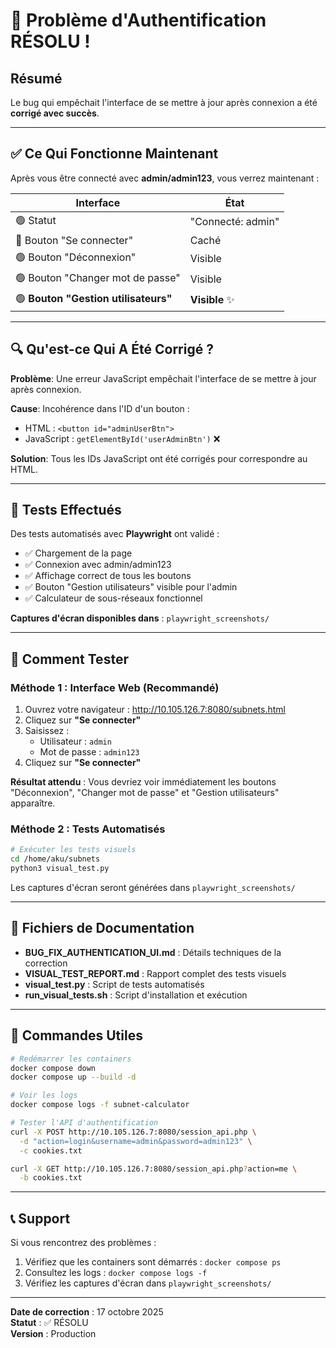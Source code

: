 # 🎉 Problème d'Authentification RÉSOLU !

## Résumé

Le bug qui empêchait l'interface de se mettre à jour après connexion a été **corrigé avec succès**.

---

## ✅ Ce Qui Fonctionne Maintenant

Après vous être connecté avec **admin/admin123**, vous verrez maintenant :

| Interface | État |
|-----------|------|
| 🟢 Statut | "Connecté: admin" |
| 🔴 Bouton "Se connecter" | Caché |
| 🟢 Bouton "Déconnexion" | Visible |
| 🟢 Bouton "Changer mot de passe" | Visible |
| 🟢 **Bouton "Gestion utilisateurs"** | **Visible** ✨ |

---

## 🔍 Qu'est-ce Qui A Été Corrigé ?

**Problème**: Une erreur JavaScript empêchait l'interface de se mettre à jour après connexion.

**Cause**: Incohérence dans l'ID d'un bouton :
- HTML : `<button id="adminUserBtn">`
- JavaScript : `getElementById('userAdminBtn')` ❌

**Solution**: Tous les IDs JavaScript ont été corrigés pour correspondre au HTML.

---

## 🧪 Tests Effectués

Des tests automatisés avec **Playwright** ont validé :
- ✅ Chargement de la page
- ✅ Connexion avec admin/admin123
- ✅ Affichage correct de tous les boutons
- ✅ Bouton "Gestion utilisateurs" visible pour l'admin
- ✅ Calculateur de sous-réseaux fonctionnel

**Captures d'écran disponibles dans** : `playwright_screenshots/`

---

## 🚀 Comment Tester

### Méthode 1 : Interface Web (Recommandé)

1. Ouvrez votre navigateur : http://10.105.126.7:8080/subnets.html
2. Cliquez sur **"Se connecter"**
3. Saisissez :
   - Utilisateur : `admin`
   - Mot de passe : `admin123`
4. Cliquez sur **"Se connecter"**

**Résultat attendu** : Vous devriez voir immédiatement les boutons "Déconnexion", "Changer mot de passe" et "Gestion utilisateurs" apparaître.

### Méthode 2 : Tests Automatisés

```bash
# Exécuter les tests visuels
cd /home/aku/subnets
python3 visual_test.py
```

Les captures d'écran seront générées dans `playwright_screenshots/`

---

## 📂 Fichiers de Documentation

- **BUG_FIX_AUTHENTICATION_UI.md** : Détails techniques de la correction
- **VISUAL_TEST_REPORT.md** : Rapport complet des tests visuels
- **visual_test.py** : Script de tests automatisés
- **run_visual_tests.sh** : Script d'installation et exécution

---

## 🔄 Commandes Utiles

```bash
# Redémarrer les containers
docker compose down
docker compose up --build -d

# Voir les logs
docker compose logs -f subnet-calculator

# Tester l'API d'authentification
curl -X POST http://10.105.126.7:8080/session_api.php \
  -d "action=login&username=admin&password=admin123" \
  -c cookies.txt

curl -X GET http://10.105.126.7:8080/session_api.php?action=me \
  -b cookies.txt
```

---

## 📞 Support

Si vous rencontrez des problèmes :
1. Vérifiez que les containers sont démarrés : `docker compose ps`
2. Consultez les logs : `docker compose logs -f`
3. Vérifiez les captures d'écran dans `playwright_screenshots/`

---

**Date de correction** : 17 octobre 2025  
**Statut** : ✅ RÉSOLU  
**Version** : Production
